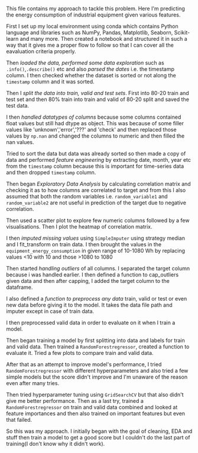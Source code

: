 This file contains my approach to tackle this problem. Here I'm predicting the energy consumption of industrial equipment given various features.

First I set up my local environment using conda which contains Python language and libraries such as NumPy, Pandas, Matplotlib, Seaborn, Scikit-learn and many more.
Then created a notebook and structured it in such a way that it gives me a proper flow to follow so that I can cover all the eavaluation criteria properly.

Then *loaded the data, performed some data exploration* such as `.info()`,`.describe()` etc and also *parsed the dates* i.e. the timestamp column. I then checked whether the dataset is sorted or not along the `timestamp` column and it was sorted.

Then I *split the data into train, valid and test sets*. First into 80-20 train and test set and then 80% train into train and valid of 80-20 split and saved the test data.

I then *handled datatypes of columns* because some columns contained float values but still had dtype as object. This was because of some filler values like 'unknown','error','???' and 'check' and then replaced those values by `np.nan` and changed the columns to numeric and then filled the nan values.

Tried to sort the data but data was already sorted so then made a copy of data and performed *feature engineering* by extracting date, month, year etc from the `timestamp` column because this is important for time-series data and then dropped `timestamp` column.

Then began *Exploratory Data Analysis* by calculating correlation matrix and checking it as to how columns are correlated to target and from this I also assumed that both the random variables i.e. `random_variable1` and `random_variable2` are not useful in prediction of the target due to negative correlation.

Then used a scatter plot to explore few numeric columns followed by a few visualisations. Then I plot the heatmap of correlation matrix.

I then *imputed missing values* using `SimpleImputer` using strategy median and I fit_transform on train data. I then brought the values in the `equipment_energy_consumption` in given range of 10-1080 Wh by replacing values <10 with 10 and those >1080 to 1080

Then started *handling outliers* of all columns. I separated the target column because i was handled earlier. I then defined a function to cap_outliers given data and then after capping, I added the target column to the dataframe.

I also defined a *function to preprocess any data* train, valid or test or even new data before giving it to the model. It takes the data file path and imputer except in case of train data.

I then preprocessed valid data in order to evaluate on it when I train a model.

Then began training a model by first splitting into data and labels for train and valid data. Then trained a `RandomForestregressor`, created a function to evaluate it. Tried a few plots to compare train and valid data.

After that as an attempt to improve model's performance, I tried `RandomForestregressor` with different hyperparameters and also tried a few simple models but the score didn't improve and I'm unaware of the reason even after many tries.

Then tried hyperparameter tuning using `GridSearchCV` but that also didn't give me better performance. Then as a last try, trained a `RandomForestregressor` on train and valid data combined and looked at feature importances and then also trained on important features but even that failed.

So this was my approach. I initially began with the goal of cleaning, EDA and stuff then train a model to get a good score but I couldn't do the last part of training(I don't know why it didn't work).